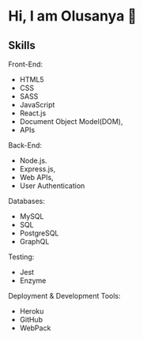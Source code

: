 <head></head>

# Hi, I am Olusanya 👋

## Skills

Front-End: 
- HTML5
- CSS
- SASS
- JavaScript
- React.js
- Document Object Model(DOM),
- APIs

Back-End: 
- Node.js.
- Express.js,
- Web APIs,
- User Authentication

Databases: 
- MySQL
- SQL
- PostgreSQL
- GraphQL

Testing: 
- Jest
- Enzyme

Deployment & Development Tools: 
- Heroku
- GitHub
- WebPack

<!--
**olusanyaJ/olusanyaJ** is a ✨ _special_ ✨ repository because its `README.md` (this file) appears on your GitHub profile.

Here are some ideas to get you started:

- 🔭 I’m currently working on ...
- 🌱 I’m currently learning ...
- 👯 I’m looking to collaborate on ...
- 🤔 I’m looking for help with ...
- 💬 Ask me about ...
- 📫 How to reach me: ...
- 😄 Pronouns: ...
- ⚡ Fun fact: ...
-->
